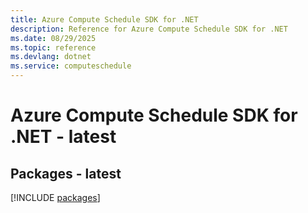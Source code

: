 ```yaml
---
title: Azure Compute Schedule SDK for .NET
description: Reference for Azure Compute Schedule SDK for .NET
ms.date: 08/29/2025
ms.topic: reference
ms.devlang: dotnet
ms.service: computeschedule
---
```

# Azure Compute Schedule SDK for .NET - latest
## Packages - latest
[!INCLUDE [packages](compute-schedule-index.md)]